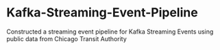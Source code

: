 # Kafka-Streaming-Event-Pipeline
Constructed a streaming event pipeline for Kafka Streaming Events using public data from Chicago Transit Authority

